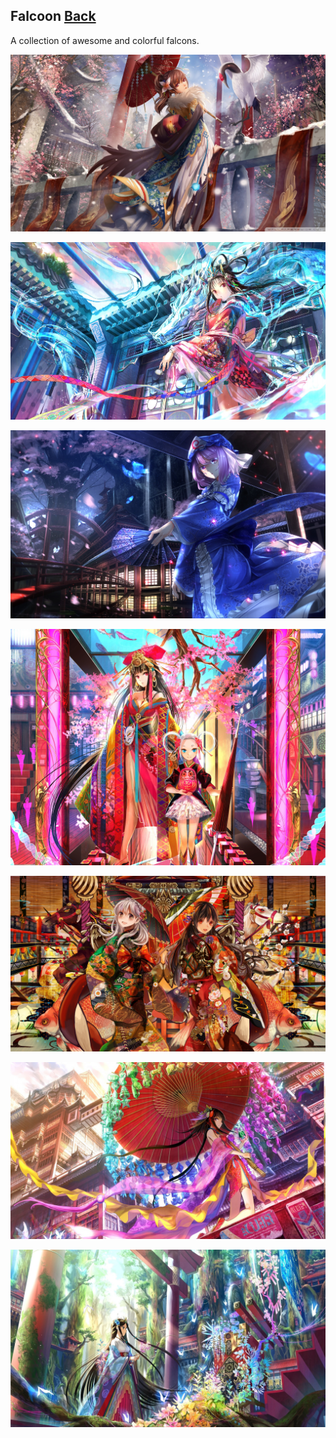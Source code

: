 ## Falcoon [Back](./../README.md)

A collection of awesome and colorful falcons.

![](./bg1.jpg)

![](./bg2.jpg)

![](./bg3.jpg)

![](./bg4.jpg)

![](./bg5.jpg)

![](./bg6.jpg)

![](./bg7.jpg)
